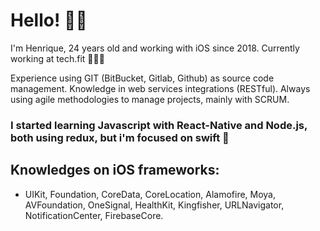 # Hello! ✌🏼

I'm Henrique, 24 years old and working with iOS since 2018. Currently working at tech.fit 👨🏻‍💻

Experience using GIT (BitBucket, Gitlab, Github) as source code management.
Knowledge in web services integrations (RESTful).
Always using agile methodologies to manage projects, mainly with SCRUM.

### I started learning Javascript with React-Native and Node.js, both using redux, but i'm focused on swift 🙂

## Knowledges on iOS frameworks: 
- UIKit, Foundation, CoreData, CoreLocation, Alamofire, Moya, AVFoundation, OneSignal, HealthKit, Kingfisher, URLNavigator, NotificationCenter, FirebaseCore.

<!--
**henriqueaugusto9/henriqueaugusto9** is a ✨ _special_ ✨ repository because its `README.md` (this file) appears on your GitHub profile.

Here are some ideas to get you started:

- 🔭 I’m currently working on ...
- 🌱 I’m currently learning ...
- 👯 I’m looking to collaborate on ...
- 🤔 I’m looking for help with ...
- 💬 Ask me about ...
- 📫 How to reach me: ...
- 😄 Pronouns: ...
- ⚡ Fun fact: ...
-->
